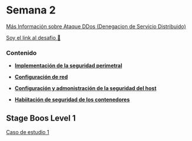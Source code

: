 # Semana 2
[Más Información sobre Ataque DDos (Denegacion de Servicio Distribuido)](https://www.cloudflare.com/es-es/learning/ddos/what-is-a-ddos-attack/) 

[Soy el link al desafio 📍](https://docs.microsoft.com/es-mx/users/cloudskillschallenge/collections/gm3rbgd2jnw1?WT.mc_id=cloudskillschallenge_38b9bb2d-f0e1-4b09-9159-0c5e9353ec85)

### Contenido

 - **[Implementación de la seguridad perimetral]()**

- **[Configuración de red]()**

- **[Configuración y admonistración de la seguridad del host]()**

- **[Habiitación de seguridad de los contenedores]()**


## Stage Boos Level 1
[Caso de estudio 1](https://github.com/LuceroLuciano/Operacion-Aleph/blob/main/Caso%20de%20esudio%20semana%201.pdf)
